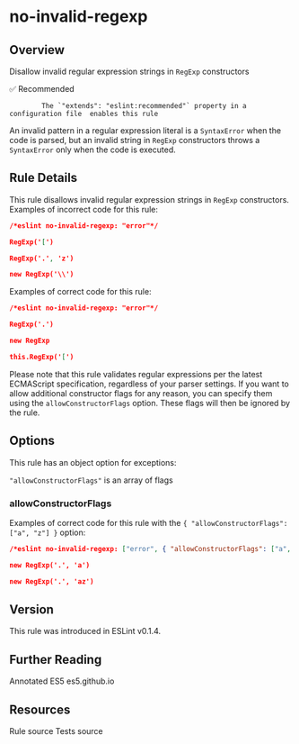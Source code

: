 
# no-invalid-regexp
## Overview
Disallow invalid regular expression strings in `RegExp` constructors


✅ Recommended

            The `"extends": "eslint:recommended"` property in a configuration file  enables this rule
        


An invalid pattern in a regular expression literal is a `SyntaxError` when the code is parsed, but an invalid string in `RegExp` constructors throws a `SyntaxError` only when the code is executed.
## Rule Details
This rule disallows invalid regular expression strings in `RegExp` constructors.
Examples of incorrect code for this rule:


```json
/*eslint no-invalid-regexp: "error"*/

RegExp('[')

RegExp('.', 'z')

new RegExp('\\')
```
Examples of correct code for this rule:


```json
/*eslint no-invalid-regexp: "error"*/

RegExp('.')

new RegExp

this.RegExp('[')
```
Please note that this rule validates regular expressions per the latest ECMAScript specification, regardless of your parser settings.
If you want to allow additional constructor flags for any reason, you can specify them using the `allowConstructorFlags` option. These flags will then be ignored by the rule.
## Options
This rule has an object option for exceptions:

`"allowConstructorFlags"` is an array of flags

### allowConstructorFlags
Examples of correct code for this rule with the `{ "allowConstructorFlags": ["a", "z"] }` option:


```json
/*eslint no-invalid-regexp: ["error", { "allowConstructorFlags": ["a", "z"] }]*/

new RegExp('.', 'a')

new RegExp('.', 'az')
```

## Version
This rule was introduced in ESLint v0.1.4.
## Further Reading





Annotated ES5 
 es5.github.io





## Resources

Rule source 
Tests source 

